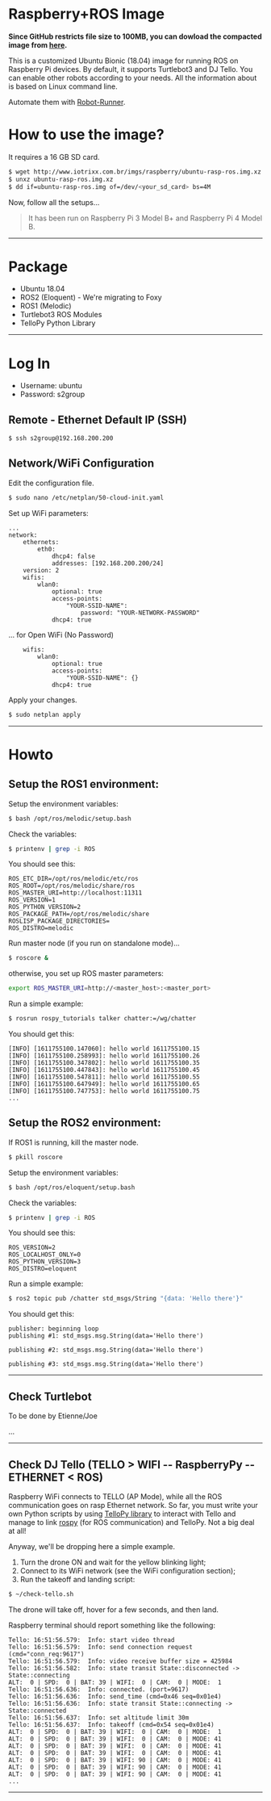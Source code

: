 # Raspberry+ROS Image

**Since GitHub restricts file size to 100MB, you can dowload the compacted image from [here](http://www.iotrixx.com.br/imgs/raspberry/ubuntu-rasp-ros.img.xz).**

This is a customized Ubuntu Bionic (18.04) image for running ROS on Raspberry Pi devices. By default, it supports Turtlebot3 and DJ Tello. You can enable other robots according to your needs. All the information about is based on Linux command line.

Automate them with [Robot-Runner].

# How to use the image?

It requires a 16 GB SD card.

```bash
$ wget http://www.iotrixx.com.br/imgs/raspberry/ubuntu-rasp-ros.img.xz
$ unxz ubuntu-rasp-ros.img.xz
$ dd if=ubuntu-rasp-ros.img of=/dev/<your_sd_card> bs=4M
```
Now, follow all the setups...

> It has been run on Raspberry Pi 3 Model B+ and Raspberry Pi 4 Model B.
---
# Package
  - Ubuntu 18.04
  - ROS2 (Eloquent) - We're migrating to Foxy
  - ROS1 (Melodic)
  - Turtlebot3 ROS Modules
  - TelloPy Python Library
---

# Log In

* Username: ubuntu
* Password: s2group

## Remote - Ethernet Default IP (SSH)
```bash
$ ssh s2group@192.168.200.200
```

## Network/WiFi Configuration

Edit the configuration file.
```bash
$ sudo nano /etc/netplan/50-cloud-init.yaml
```

Set up WiFi parameters:

```file
...
network:
    ethernets:
        eth0:
            dhcp4: false
            addresses: [192.168.200.200/24]
    version: 2
    wifis:
        wlan0:
            optional: true
            access-points:
                "YOUR-SSID-NAME":
                    password: "YOUR-NETWORK-PASSWORD"
            dhcp4: true
```

... for Open WiFi (No Password)

```
    wifis:
        wlan0:
            optional: true
            access-points:
                "YOUR-SSID-NAME": {}
            dhcp4: true
```

Apply your changes.
```bash
$ sudo netplan apply
```

---
# Howto

## Setup the ROS1 environment:

Setup the environment variables:

```bash
$ bash /opt/ros/melodic/setup.bash
```

Check the variables:

```bash
$ printenv | grep -i ROS
```

You should see this:

```
ROS_ETC_DIR=/opt/ros/melodic/etc/ros
ROS_ROOT=/opt/ros/melodic/share/ros
ROS_MASTER_URI=http://localhost:11311
ROS_VERSION=1
ROS_PYTHON_VERSION=2
ROS_PACKAGE_PATH=/opt/ros/melodic/share
ROSLISP_PACKAGE_DIRECTORIES=
ROS_DISTRO=melodic
```

Run master node (if you run on standalone mode)...

```bash
$ roscore &
```

otherwise, you set up ROS master parameters:

```bash
export ROS_MASTER_URI=http://<master_host>:<master_port>
```

Run a simple example:

```bash
$ rosrun rospy_tutorials talker chatter:=/wg/chatter
```

You should get this:

```
[INFO] [1611755100.147060]: hello world 1611755100.15
[INFO] [1611755100.258993]: hello world 1611755100.26
[INFO] [1611755100.347802]: hello world 1611755100.35
[INFO] [1611755100.447843]: hello world 1611755100.45
[INFO] [1611755100.547811]: hello world 1611755100.55
[INFO] [1611755100.647949]: hello world 1611755100.65
[INFO] [1611755100.747753]: hello world 1611755100.75
...
```
## Setup the ROS2 environment:

If ROS1 is running, kill the master node.

```bash
$ pkill roscore
```

Setup the environment variables:

```bash
$ bash /opt/ros/eloquent/setup.bash
```

Check the variables:

```bash
$ printenv | grep -i ROS
```

You should see this:

```
ROS_VERSION=2
ROS_LOCALHOST_ONLY=0
ROS_PYTHON_VERSION=3
ROS_DISTRO=eloquent
```

Run a simple example:

```bash
$ ros2 topic pub /chatter std_msgs/String "{data: 'Hello there'}"
```

You should get this:

```
publisher: beginning loop
publishing #1: std_msgs.msg.String(data='Hello there')

publishing #2: std_msgs.msg.String(data='Hello there')

publishing #3: std_msgs.msg.String(data='Hello there')
```
----

## Check Turtlebot

To be done by Etienne/Joe

...

----
## Check DJ Tello (TELLO > WIFI -- RaspberryPy -- ETHERNET < ROS)

Raspberry WiFi connects to TELLO (AP Mode), while all the ROS communication goes on rasp Ethernet network. So far, you must write your own Python scripts by using [TelloPy library] to interact with Tello and manage to link [rospy] (for ROS communication) and TelloPy. Not a big deal at all!

Anyway, we'll be dropping here a simple example.

1) Turn the drone ON and wait for the yellow blinking light;
2) Connect to its WiFi network (see the WiFi configuration section);
3) Run the takeoff and landing script:

```bash
$ ~/check-tello.sh
```
The drone will take off, hover for a few seconds, and then land.

Raspberry terminal should report something like the following:

```
Tello: 16:51:56.579:  Info: start video thread
Tello: 16:51:56.579:  Info: send connection request (cmd="conn_req:9617")
Tello: 16:51:56.579:  Info: video receive buffer size = 425984
Tello: 16:51:56.582:  Info: state transit State::disconnected -> State::connecting
ALT:  0 | SPD:  0 | BAT: 39 | WIFI:  0 | CAM:  0 | MODE:  1
Tello: 16:51:56.636:  Info: connected. (port=9617)
Tello: 16:51:56.636:  Info: send_time (cmd=0x46 seq=0x01e4)
Tello: 16:51:56.636:  Info: state transit State::connecting -> State::connected
Tello: 16:51:56.637:  Info: set altitude limit 30m
Tello: 16:51:56.637:  Info: takeoff (cmd=0x54 seq=0x01e4)
ALT:  0 | SPD:  0 | BAT: 39 | WIFI:  0 | CAM:  0 | MODE:  1
ALT:  0 | SPD:  0 | BAT: 39 | WIFI:  0 | CAM:  0 | MODE: 41
ALT:  0 | SPD:  0 | BAT: 39 | WIFI:  0 | CAM:  0 | MODE: 41
ALT:  0 | SPD:  0 | BAT: 39 | WIFI:  0 | CAM:  0 | MODE: 41
ALT:  0 | SPD:  0 | BAT: 39 | WIFI: 90 | CAM:  0 | MODE: 41
ALT:  0 | SPD:  0 | BAT: 39 | WIFI: 90 | CAM:  0 | MODE: 41
ALT:  0 | SPD:  0 | BAT: 39 | WIFI: 90 | CAM:  0 | MODE: 41
...
```
----

[//]: # (These are reference links used in the body of this note and get stripped out when the markdown processor does its job. There is no need to format nicely because it shouldn't be seen. Thanks SO - http://stackoverflow.com/questions/4823468/store-comments-in-markdown-syntax)


   [Robot-Runner]: <https://github.com/S2-group/robot-runner>
   [TelloPy library]: <https://github.com/hanyazou/TelloPy>
   [rospy]: <http://wiki.ros.org/rospy>

